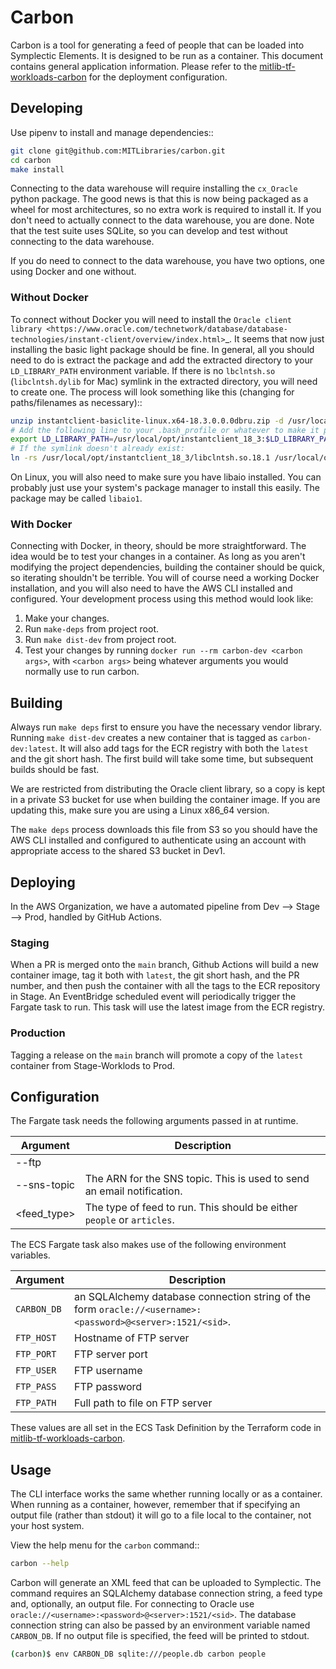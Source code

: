 # Carbon

Carbon is a tool for generating a feed of people that can be loaded into Symplectic Elements. It is designed to be run as a container. This document contains general application information. Please refer to the [mitlib-tf-workloads-carbon](https://github.com/mitlibraries/mitlib-tf-workloads-carbon) for the deployment configuration.

## Developing

Use pipenv to install and manage dependencies::

```bash
git clone git@github.com:MITLibraries/carbon.git
cd carbon
make install
```

Connecting to the data warehouse will require installing the `cx_Oracle` python package. The good news is that this is now being packaged as a wheel for most architectures, so no extra work is required to install it. If you don't need to actually connect to the data warehouse, you are done. Note that the test suite uses SQLite, so you can develop and test without connecting to the data warehouse.

If you do need to connect to the data warehouse, you have two options, one using Docker and one without.

### Without Docker

To connect without Docker you will need to install the `Oracle client library <https://www.oracle.com/technetwork/database/database-technologies/instant-client/overview/index.html>`_. It seems that now just installing the basic light package should be fine. In general, all you should need to do is extract the package and add the extracted directory to your `LD_LIBRARY_PATH` environment variable. If there is no `lbclntsh.so` (`libclntsh.dylib` for Mac) symlink in the extracted directory, you will need to create one. The process will look something like this (changing for paths/filenames as necessary)::

```bash
unzip instantclient-basiclite-linux.x64-18.3.0.0.0dbru.zip -d /usr/local/opt
# Add the following line to your .bash_profile or whatever to make it permanent
export LD_LIBRARY_PATH=/usr/local/opt/instantclient_18_3:$LD_LIBRARY_PATH
# If the symlink doesn't already exist:
ln -rs /usr/local/opt/instantclient_18_3/libclntsh.so.18.1 /usr/local/opt/instantclient_18_3/libclntsh.so
```

On Linux, you will also need to make sure you have libaio installed. You can probably just use your system's package manager to install this easily. The package may be called `libaio1`.

### With Docker

Connecting with Docker, in theory, should be more straightforward. The idea would be to test your changes in a container. As long as you aren't modifying the project dependencies, building the container should be quick, so iterating shouldn't be terrible. You will of course need a working Docker installation, and you will also need to have the AWS CLI installed and configured. Your development process using this method would look like:

1. Make your changes.
2. Run `make-deps` from project root.
3. Run `make dist-dev` from project root.
4. Test your changes by running `docker run --rm carbon-dev <carbon args>`, with `<carbon args>` being whatever arguments you would normally use to run carbon.

## Building

Always run `make deps` first to ensure you have the necessary vendor library. Running `make dist-dev` creates a new container that is tagged as `carbon-dev:latest`. It will also add tags for the ECR registry with both the `latest` and the git short hash. The first build will take some time, but subsequent builds should be fast.

We are restricted from distributing the Oracle client library, so a copy is kept in a private S3 bucket for use when building the container image. If you are updating this, make sure you are using a Linux x86_64 version.

The `make deps` process downloads this file from S3 so you should have the AWS CLI installed and configured to authenticate using an account with appropriate access to the shared S3 bucket in Dev1.

## Deploying

In the AWS Organization, we have a automated pipeline from Dev --> Stage --> Prod, handled by GitHub Actions.

### Staging

When a PR is merged onto the `main` branch, Github Actions will build a new container image, tag it both with `latest`, the git short hash, and the PR number, and then push the container with all the tags to the ECR repository in Stage. An EventBridge scheduled event will periodically trigger the Fargate task to run. This task will use the latest image from the ECR registry.

### Production

Tagging a release on the `main` branch will promote a copy of the `latest` container from Stage-Worklods to Prod.

## Configuration

The Fargate task needs the following arguments passed in at runtime.

| Argument | Description |
|----------|-------------|
| --ftp | |
| --sns-topic | The ARN for the SNS topic. This is used to send an email notification. |
| \<feed_type\> | The type of feed to run. This should be either `people` or `articles`. |

The ECS Fargate task also makes use of the following environment variables.

| Argument | Description |
|----------|-------------|
| `CARBON_DB` | an SQLAlchemy database connection string of the form `oracle://<username>:<password>@<server>:1521/<sid>`. |
| `FTP_HOST` | Hostname of FTP server |
| `FTP_PORT` | FTP server port |
| `FTP_USER` | FTP username |
| `FTP_PASS` | FTP password |
| `FTP_PATH` | Full path to file on FTP server |

These values are all set in the ECS Task Definition by the Terraform code in [mitlib-tf-workloads-carbon](https://github.com/mitlibraries/mitlib-tf-workloads-carbon).

## Usage

The CLI interface works the same whether running locally or as a container. When running as a container, however, remember that if specifying an output file (rather than stdout) it will go to a file local to the container, not your host system.

View the help menu for the `carbon` command::

```bash
carbon --help
```

Carbon will generate an XML feed that can be uploaded to Symplectic. The command requires an SQLAlchemy database connection string, a feed type and, optionally, an output file. For connecting to Oracle use `oracle://<username>:<password>@<server>:1521/<sid>`. The database connection string can also be passed by an environment variable named `CARBON_DB`. If no output file is specified, the feed will be printed to stdout.

```bash
(carbon)$ env CARBON_DB sqlite:///people.db carbon people
```

